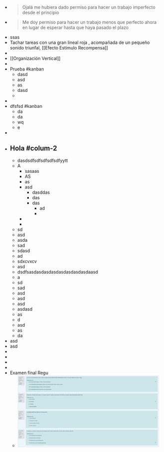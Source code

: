 - > Ojalá me hubiera dado permiso para hacer un trabajo imperfecto desde el principio
- > Me doy permiso para hacer un trabajo menos que perfecto ahora en lugar de esperar hasta que haya pasado el plazo
- ssas
- Tachar tareas con una gran lineal roja , acompañada de un pequeño sonido triunfal, [[Efecto Estimulo Recompensa]]
-
- [[Organización Vertical]]
-
- Prueba #kanban
	- dasd
	- asd
	- as
	- dasd
	-
-
- dfsfsd #kanban
	- da
	- da
	- wq
	- e
-
- Hola #colum-2
	-
	- dasdsdfsdfsdfsdfsdfyytt
	- A
		- sasaas
		- AS
		- as
		- asd
			- dasddas
			- das
			- das
				- ad
				-
		-
		-
	- sd
	- asd
	- asda
	- sad
	- sdasd
	- ad
	- sdxcvxcv
	- asd
	- dsdfsasdasdasdasdasdasdasdasdaasd
	- a
	- sd
	- sad
	- asd
	- asd
	- asd
	- asdasd
	- as
	- d
	- asd
	- as
	- da
- asd
- asd
-
-
-
-
- Examen final Regu
	- ![image.png](../assets/image_1644538353665_0.png)
